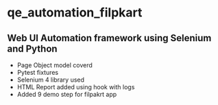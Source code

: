 # qe_automation_filpkart

## Web UI Automation framework using Selenium and Python

* Page Object model coverd
* Pytest fixtures
* Selenium 4 library used
* HTML Report added using hook with logs
* Added 9 demo step for filpakrt app

